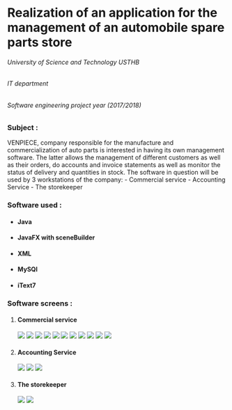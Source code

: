 <H1> Realization of an application for the management of an automobile spare parts store </h1>

  <H6> University of Science and Technology USTHB </H6>
  <H6> IT department </H6>
  <H6> Software engineering project year (2017/2018) </H6>

<H3> Subject : </H3>
VENPIECE, company responsible for the manufacture and
commercialization of auto parts is interested in having its own
management software. The latter allows the management of different customers as well as their
orders, do accounts and invoice statements as well as monitor the status of
delivery and quantities in stock.
The software in question will be used by 3 workstations of the company:
- Commercial service
- Accounting Service
- The storekeeper

<H3> Software used : </H3>
<ul>
 <li> <H4> Java </H4> </li> 
 <li> <H4> JavaFX with sceneBuilder </H4> </li> 
 <li> <H4> XML </H4> </li>  
 <li> <H4> MySQl </H4> </li>  
 <li> <H4> iText7 </H4> </li>  
</ul>

<H3> Software screens : </H3>
<ol>
 <li> <H4> Commercial service </H4> </li> 
      <img src="screens/commercial-1.png">
      <img src="screens/commercial-2.png">
      <img src="screens/commercial-3.png">
      <img src="screens/commercial-4.png">
      <img src="screens/commercial-5.png">
      <img src="screens/commercial-6.png">
      <img src="screens/commercial-7.png">
      <img src="screens/commercial-8.png">
      <img src="screens/commercial-9.png">
      <img src="screens/commercial-10.png">
      <img src="screens/commercial-11.png">
 <li> <H4> Accounting Service </H4> </li> 
      <img src="screens/accounting-1.png">
      <img src="screens/accounting-2.png">
      <img src="screens/accounting-3.png">
 <li> <H4> The storekeeper </H4> </li> 
      <img src="screens/payment-1.png">
      <img src="screens/payment-2.png">
</ol>
